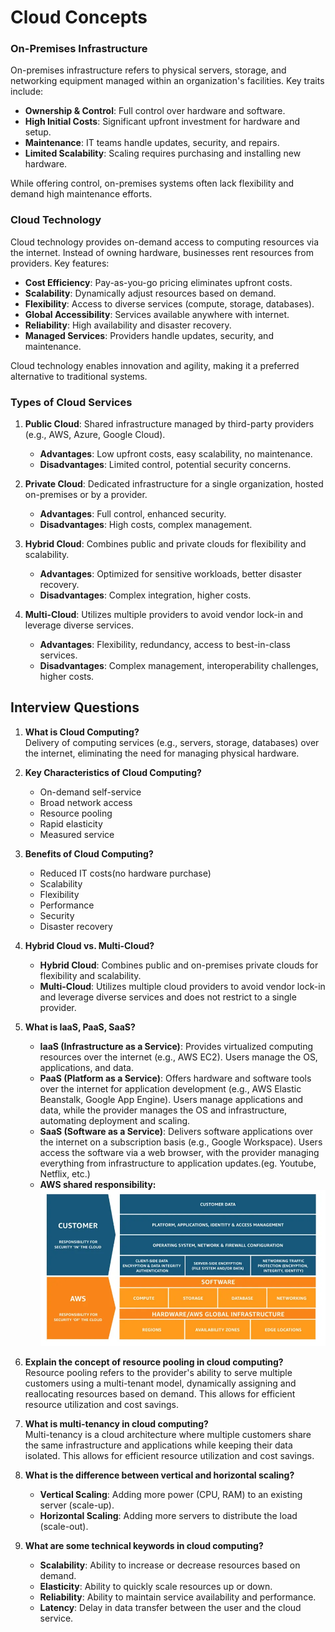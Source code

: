 # Cloud Concepts

### On-Premises Infrastructure
On-premises infrastructure refers to physical servers, storage, and networking equipment managed within an organization's facilities. Key traits include:

- **Ownership & Control**: Full control over hardware and software.
- **High Initial Costs**: Significant upfront investment for hardware and setup.
- **Maintenance**: IT teams handle updates, security, and repairs.
- **Limited Scalability**: Scaling requires purchasing and installing new hardware.

While offering control, on-premises systems often lack flexibility and demand high maintenance efforts.

### Cloud Technology
Cloud technology provides on-demand access to computing resources via the internet. Instead of owning hardware, businesses rent resources from providers. Key features:

- **Cost Efficiency**: Pay-as-you-go pricing eliminates upfront costs.
- **Scalability**: Dynamically adjust resources based on demand.
- **Flexibility**: Access to diverse services (compute, storage, databases).
- **Global Accessibility**: Services available anywhere with internet.
- **Reliability**: High availability and disaster recovery.
- **Managed Services**: Providers handle updates, security, and maintenance.

Cloud technology enables innovation and agility, making it a preferred alternative to traditional systems.

### Types of Cloud Services
1. **Public Cloud**: Shared infrastructure managed by third-party providers (e.g., AWS, Azure, Google Cloud).
    - **Advantages**: Low upfront costs, easy scalability, no maintenance.
    - **Disadvantages**: Limited control, potential security concerns.

2. **Private Cloud**: Dedicated infrastructure for a single organization, hosted on-premises or by a provider.
    - **Advantages**: Full control, enhanced security.
    - **Disadvantages**: High costs, complex management.

3. **Hybrid Cloud**: Combines public and private clouds for flexibility and scalability.
    - **Advantages**: Optimized for sensitive workloads, better disaster recovery.
    - **Disadvantages**: Complex integration, higher costs.

4. **Multi-Cloud**: Utilizes multiple providers to avoid vendor lock-in and leverage diverse services.
    - **Advantages**: Flexibility, redundancy, access to best-in-class services.
    - **Disadvantages**: Complex management, interoperability challenges, higher costs.

## Interview Questions
1. **What is Cloud Computing?**  
    Delivery of computing services (e.g., servers, storage, databases) over the internet, eliminating the need for managing physical hardware.

2. **Key Characteristics of Cloud Computing?**  
    - On-demand self-service
    - Broad network access
    - Resource pooling
    - Rapid elasticity
    - Measured service

3. **Benefits of Cloud Computing?**  
    - Reduced IT costs(no hardware purchase)
    - Scalability
    - Flexibility
    - Performance
    - Security
    - Disaster recovery

4. **Hybrid Cloud vs. Multi-Cloud?**  
    - **Hybrid Cloud**: Combines public and on-premises private clouds for flexibility and scalability.
    - **Multi-Cloud**: Utilizes multiple cloud providers to avoid vendor lock-in and leverage diverse services and does not restrict to a single provider.

5. **What is IaaS, PaaS, SaaS?**  
    - **IaaS (Infrastructure as a Service)**: Provides virtualized computing resources over the internet (e.g., AWS EC2). Users manage the OS, applications, and data.
    - **PaaS (Platform as a Service)**: Offers hardware and software tools over the internet for application development (e.g., AWS Elastic Beanstalk, Google App Engine). Users manage applications and data, while the provider manages the OS and infrastructure, automating deployment and scaling.
    - **SaaS (Software as a Service)**: Delivers software applications over the internet on a subscription basis (e.g., Google Workspace). Users access the software via a web browser, with the provider managing everything from infrastructure to application updates.(eg. Youtube, Netflix, etc.)
    - **AWS shared responsibility:**
    ![AWS Shared Responsibility](image.png)

6. **Explain the concept of resource pooling in cloud computing?**  
    Resource pooling refers to the provider's ability to serve multiple customers using a multi-tenant model, dynamically assigning and reallocating resources based on demand. This allows for efficient resource utilization and cost savings.

7. **What is multi-tenancy in cloud computing?**  
    Multi-tenancy is a cloud architecture where multiple customers share the same infrastructure and applications while keeping their data isolated. This allows for efficient resource utilization and cost savings.

8. **What is the difference between vertical and horizontal scaling?**  
    - **Vertical Scaling**: Adding more power (CPU, RAM) to an existing server (scale-up).
    - **Horizontal Scaling**: Adding more servers to distribute the load (scale-out).

9. **What are some technical keywords in cloud computing?**  
    - **Scalability**: Ability to increase or decrease resources based on demand.
    - **Elasticity**: Ability to quickly scale resources up or down.
    - **Reliability**: Ability to maintain service availability and performance.
    - **Latency**: Delay in data transfer between the user and the cloud service.
